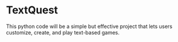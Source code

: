 # TextQuest
This python code will be a simple but effective project that lets users customize, create, and play text-based games.
